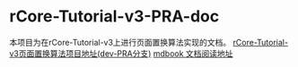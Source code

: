 # rCore-Tutorial-v3-PRA-doc

本项目为在rCore-Tutorial-v3上进行页面置换算法实现的文档。
[rCore-Tutorial-v3页面置换算法项目地址(dev-PRA分支)](https://github.com/Clement5140/rCore-Tutorial-v3/tree/dev-PRA)
[mdbook 文档阅读地址](https://clement5140.github.io/rCore-Tutorial-v3-PRA-doc/)
